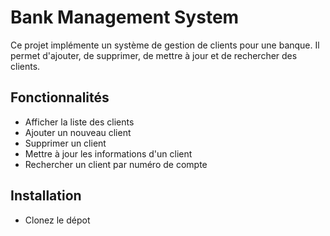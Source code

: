 # Bank Management System

Ce projet implémente un système de gestion de clients pour une banque. Il permet d'ajouter, de supprimer, de mettre à jour et de rechercher des clients.

## Fonctionnalités

- Afficher la liste des clients
- Ajouter un nouveau client
- Supprimer un client
- Mettre à jour les informations d'un client
- Rechercher un client par numéro de compte

## Installation

- Clonez le dépot
   
